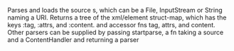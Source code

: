 Parses and loads the source s, which can be a File, InputStream or
  String naming a URI. Returns a tree of the xml/element struct-map,
  which has the keys :tag, :attrs, and :content. and accessor fns tag,
  attrs, and content. Other parsers can be supplied by passing
  startparse, a fn taking a source and a ContentHandler and returning
  a parser